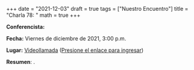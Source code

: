 +++
date      = "2021-12-03"
draft     = true
tags      = ["Nuestro Encuentro"]
title     = "Charla 78: "
math      = true
+++

**Conferencista:**  

**Fecha:** Viernes  de diciembre de 2021, 3:00 p.m.

**Lugar:** [Videollamada](https://meet.google.com/izy-pzig-pbf)  ([Presione el enlace para ingresar](https://meet.google.com/izy-pzig-pbf))

**Resumen**: .
                          
